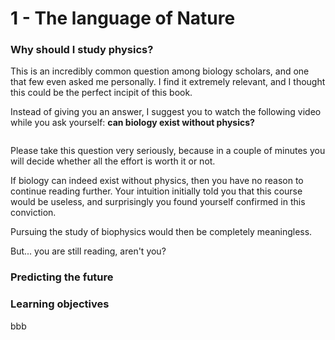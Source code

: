 # 1 - The language of Nature

### Why should I study physics?
This is an incredibly common question among biology scholars, and one that few even asked me personally. I find it extremely relevant, and I thought this could be the perfect incipit of this book.

Instead of giving you an answer, I suggest you to watch the following video while you ask yourself: **can biology exist without physics?**

```{video} https://www.youtube.com/watch?v=IUN664s7N-c
```

Please take this question very seriously, because in a couple of minutes you will decide whether all the effort is worth it or not. 

If biology can indeed exist without physics, then you have no reason to continue reading further. Your intuition initially told you that this course would be useless, and surprisingly you found yourself confirmed in this conviction. 

Pursuing the study of biophysics would then be completely meaningless.

But... you are still reading, aren't you? 

### Predicting the future


### Learning objectives
bbb